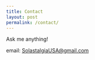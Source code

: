 ```yaml
---
title: Contact
layout: post
permalink: /contact/
---
```


Ask me anything!

email: SolastalgiaUSA@gmail.com
